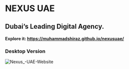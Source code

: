 # NEXUS UAE
## Dubai’s Leading Digital Agency.
#### Explore it: https://muhammadshiraz.github.io/nexusuae/
### Desktop Version
![Nexus_-UAE-Website](https://user-images.githubusercontent.com/45601530/78338326-0233df00-75ac-11ea-9de6-f0dbb2d57192.jpg)
